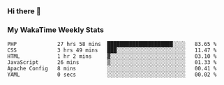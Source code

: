 ### Hi there 👋

<!--
**royschrauwen/royschrauwen** is a ✨ _special_ ✨ repository because its `README.md` (this file) appears on your GitHub profile.

Here are some ideas to get you started:

- 🔭 I’m currently working on ...
- 🌱 I’m currently learning ...
- 👯 I’m looking to collaborate on ...
- 🤔 I’m looking for help with ...
- 💬 Ask me about ...
- 📫 How to reach me: ...
- 😄 Pronouns: ...
- ⚡ Fun fact: ...
-->


### My WakaTime Weekly Stats
<!--START_SECTION:waka-->

```text
PHP             27 hrs 58 mins  █████████████████████░░░░   83.65 %
CSS             3 hrs 49 mins   ███░░░░░░░░░░░░░░░░░░░░░░   11.47 %
HTML            1 hr 2 mins     ▓░░░░░░░░░░░░░░░░░░░░░░░░   03.10 %
JavaScript      26 mins         ▒░░░░░░░░░░░░░░░░░░░░░░░░   01.33 %
Apache Config   8 mins          ░░░░░░░░░░░░░░░░░░░░░░░░░   00.41 %
YAML            0 secs          ░░░░░░░░░░░░░░░░░░░░░░░░░   00.02 %
```

<!--END_SECTION:waka-->
